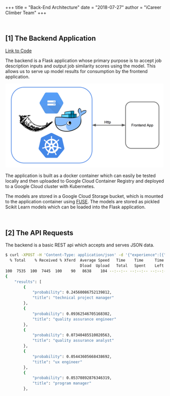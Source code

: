+++
title = "Back-End Architecture"
date = "2018-07-27"
author = "iCareer Climber Team"
+++

</br>

## [1] The Backend Application

<a href="https://github.com/kbelsvik/career-skills-capstone/tree/master/careers-api" target="_blank">Link to Code</a>

The backend is a Flask application whose primary purpose is to accept job description inputs and output job similarity scores using the model.  This allows us to serve up model results for consumption by the frontend application.

<img src="https://raw.githubusercontent.com/icareerclimber/source-code/master/content/howitworks/images_folder/Backend-arch.png" width="500">

The application is built as a docker container which can easily be tested locally and then uploaded to Google Cloud Container Registry and deployed to a Google Cloud cluster with Kubernetes.


The models are stored in a Google Cloud Storage bucket, which is mounted to the application container using <a href="https://cloud.google.com/storage/docs/gcs-fuse" target="_blank">FUSE</a>.  The models are stored as pickled Scikit Learn models which can be loaded into the Flask application.

</br>

## [2] The API Requests

The backend is a basic REST api which accepts and serves JSON data.

```bash
$ curl -XPOST -H 'Content-Type: application/json' -d '{"experience":[{"description": "organizing projects with agile and scrum methodologies"}]}' 35.230.26.112/model/similar_jobs | python -m json.tool | head -22
  % Total    % Received % Xferd  Average Speed   Time    Time     Time  Current
                                 Dload  Upload   Total   Spent    Left  Speed
100  7535  100  7445  100    90   8638    104 --:--:-- --:--:-- --:--:--  8636
{
    "results": [
        {
            "probability": 0.24560086752139812,
            "title": "technical project manager"
        },
        {
            "probability": 0.09362546705168302,
            "title": "quality assurance engineer"
        },
        {
            "probability": 0.07340485510020563,
            "title": "quality assurance analyst"
        },
        {
            "probability": 0.05443605668438692,
            "title": "ux engineer"
        },
        {
            "probability": 0.05370892876346319,
            "title": "program manager"
        },
```
